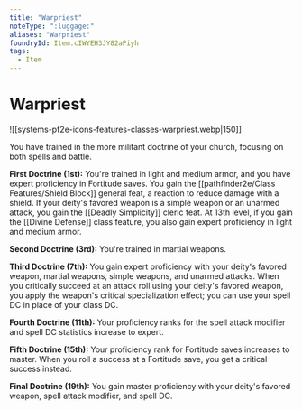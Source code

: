 ```yaml
---
title: "Warpriest"
noteType: ":luggage:"
aliases: "Warpriest"
foundryId: Item.cIWYEH3JY82aPiyh
tags:
  - Item
---
```


# Warpriest
![[systems-pf2e-icons-features-classes-warpriest.webp|150]]

You have trained in the more militant doctrine of your church, focusing on both spells and battle.

**First Doctrine (1st):** You're trained in light and medium armor, and you have expert proficiency in Fortitude saves. You gain the [[pathfinder2e/Class Features/Shield Block]] general feat, a reaction to reduce damage with a shield. If your deity's favored weapon is a simple weapon or an unarmed attack, you gain the [[Deadly Simplicity]] cleric feat. At 13th level, if you gain the [[Divine Defense]] class feature, you also gain expert proficiency in light and medium armor.

**Second Doctrine (3rd):** You're trained in martial weapons.

**Third Doctrine (7th):** You gain expert proficiency with your deity's favored weapon, martial weapons, simple weapons, and unarmed attacks. When you critically succeed at an attack roll using your deity's favored weapon, you apply the weapon's critical specialization effect; you can use your spell DC in place of your class DC.

**Fourth Doctrine (11th):** Your proficiency ranks for the spell attack modifier and spell DC statistics increase to expert.

**Fifth Doctrine (15th):** Your proficiency rank for Fortitude saves increases to master. When you roll a success at a Fortitude save, you get a critical success instead.

**Final Doctrine (19th):** You gain master proficiency with your deity's favored weapon, spell attack modifier, and spell DC.
